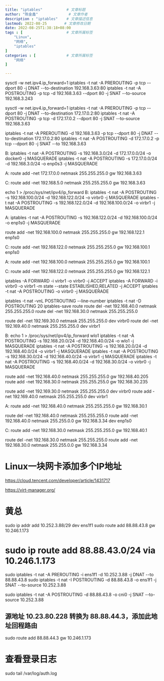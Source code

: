 ```yaml
---
title: "iptables"           # 文章标题
author: "陈金鑫"              # 文章作者
description : "iptables"    # 文章描述信息
lastmod: 2022-08-25        # 文章修改日期
date: 2022-08-25T1:38:18+08:00
tags : [                    # 文章所属标签
    "Linux",
    "网络",
    "iptables"
]
categories : [              # 文章所属标签
    "网络"
]

---
```

sysctl -w net.ipv4.ip_forward=1
iptables -t nat -A PREROUTING -p tcp --dport 80 -j DNAT --to-destination 192.168.3.63:80
iptables -t nat -A POSTROUTING -p tcp -d 192.168.3.63 --dport 80 -j SNAT --to-source 192.168.3.243

sysctl -w net.ipv4.ip_forward=1
iptables -t nat -A PREROUTING -p tcp --dport 80 -j DNAT --to-destination 172.17.0.2:80
iptables -t nat -A POSTROUTING -p tcp -d 172.17.0.2 --dport 80 -j SNAT --to-source 192.168.3.63

iptables -t nat -A PREROUTING -d 192.168.3.63 -p tcp --dport 80 -j DNAT --to-destination 172.17.0.2:80
iptables -t nat -A POSTROUTING -d 172.17.0.2 -p tcp --dport 80 -j SNAT --to 192.168.3.63

B:
iptables -t nat -A POSTROUTING -s 192.168.3.0/24 -d 172.17.0.0/24 -o docker0 -j MASQUERADE
iptables -t nat -A POSTROUTING -s 172.17.0.0/24 -d 192.168.3.0/24 -o enp0s3 -j MASQUERADE

A: 
route add -net 172.17.0.0 netmask 255.255.255.0 gw 192.168.3.63

C: 
route add -net 192.168.5.0 netmask 255.255.255.0 gw 192.168.3.63




echo 1 > /proc/sys/net/ipv4/ip_forward
B:
iptables -t nat -A POSTROUTING -s 192.168.100.0/24 -d 192.168.122.0/24 -o virbr0 -j MASQUERADE
iptables -t nat -A POSTROUTING -s 192.168.122.0/24 -d 192.168.100.0/24 -o virbr1 -j MASQUERADE

A: 
iptables -t nat -A POSTROUTING -s 192.168.122.0/24 -d 192.168.100.0/24 -o enp1s0 -j MASQUERADE

route add -net 192.168.100.0 netmask 255.255.255.0 gw 192.168.122.1 enp1s0

C: 
route add -net 192.168.122.0 netmask 255.255.255.0 gw 192.168.100.1 enp1s0

A: 
route add -net 192.168.100.0 netmask 255.255.255.0 gw 192.168.100.1

C: 
route add -net 192.168.122.0 netmask 255.255.255.0 gw 192.168.122.1


iptables -A FORWARD -i virbr1 -o virbr0 -j ACCEPT
iptables -A FORWARD -i virbr0 -o virbr1 -m state --state ESTABLISHED,RELATED -j ACCEPT
iptables -t nat -A POSTROUTING -o virbr0 -j MASQUERADE



iptables -t nat -vnL POSTROUTING --line-number
iptables -t nat -D POSTROUTING 20
iptables-save
route
route del -net 192.168.40.0 netmask 255.255.255.0 
route del -net 192.168.30.0 netmask 255.255.255.0

route del -net 192.169.30.0 netmask 255.255.255.0 dev virbr0 
route del -net 192.169.40.0 netmask 255.255.255.0 dev virbr1


B:
echo 1 > /proc/sys/net/ipv4/ip_forward
wlo1
iptables -t nat -A POSTROUTING -s 192.168.20.0/24 -d 192.168.40.0/24 -o wlo1 -j MASQUERADE
iptables -t nat -A POSTROUTING -s 192.168.20.0/24 -d 192.168.40.0/24 -o virbr1 -j MASQUERADE
iptables -t nat -A POSTROUTING -s 192.168.30.0/24 -d 192.168.40.0/24 -o virbr1 -j MASQUERADE
iptables -t nat -A POSTROUTING -s 192.168.40.0/24 -d 192.168.30.0/24 -o virbr0 -j MASQUERADE

route add -net 192.168.40.0 netmask 255.255.255.0 gw 192.168.40.205
route add -net 192.168.30.0 netmask 255.255.255.0 gw 192.168.30.235

route add -net 192.169.30.0 netmask 255.255.255.0 dev virbr0
route add -net 192.169.40.0 netmask 255.255.255.0 dev virbr1


A: 
route add -net 192.168.40.0 netmask 255.255.255.0 gw 192.168.30.1 

route del -net 192.168.40.0 netmask 255.255.255.0 
route add -net 192.168.40.0 netmask 255.255.0.0 gw 192.168.3.34 dev enp1s0

C: 
route add -net 192.168.30.0 netmask 255.255.255.0 gw 192.168.40.1 

route del -net 192.168.30.0 netmask 255.255.255.0
route add -net 192.168.30.0 netmask 255.255.0.0 gw 192.168.3.34

# Linux一块网卡添加多个IP地址
https://cloud.tencent.com/developer/article/1431717

https://virt-manager.org/


# 黄总
sudo ip addr add 10.252.3.88/29 dev ens1f1
sudo route add 88.88.43.8 gw 10.246.1.173
# sudo ip route add 88.88.43.0/24 via 10.246.1.173
sudo iptables -t nat -A PREROUTING -i ens1f1 -d 10.252.3.88 -j DNAT --to 88.88.43.8
sudo iptables -t nat -I POSTROUTING -d 88.88.43.8 -o ens1f1  -j SNAT --to-source 10.252.3.88

sudo iptables -t nat -A POSTROUTING -d 88.88.43.8 -o cni0 -j SNAT --to-source 10.252.3.88

## 源地址 10.23.80.228 转换为 88.88.44.3，添加此地址回程路由
sudo route add 88.88.44.3 gw 10.246.1.173

# 查看登录日志
sudo tail /var/log/auth.log

